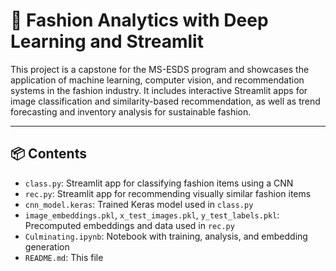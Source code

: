 # 🧠 Fashion Analytics with Deep Learning and Streamlit

This project is a capstone for the MS-ESDS program and showcases the application of machine learning, computer vision, and recommendation systems in the fashion industry. It includes interactive Streamlit apps for image classification and similarity-based recommendation, as well as trend forecasting and inventory analysis for sustainable fashion.

---

## 📦 Contents

- `class.py`: Streamlit app for classifying fashion items using a CNN
- `rec.py`: Streamlit app for recommending visually similar fashion items
- `cnn_model.keras`: Trained Keras model used in `class.py`
- `image_embeddings.pkl`, `x_test_images.pkl`, `y_test_labels.pkl`: Precomputed embeddings and data used in `rec.py`
- `Culminating.ipynb`: Notebook with training, analysis, and embedding generation
- `README.md`: This file
